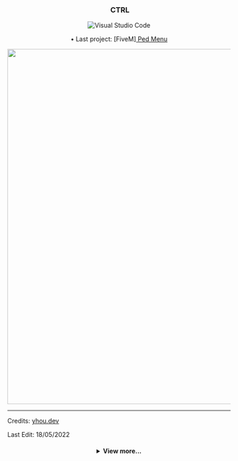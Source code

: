 <div align="center">
<h3>&nbsp;CTRL</h3>

![Visual Studio Code](https://img.shields.io/badge/-Visual%20Studio%20Code-333333?style=flat&logo=visual-studio-code&logoColor=007ACC)

<div align="center"> • Last project: [FiveM]<a href="https://github.com/yhoudev"> Ped Menu</a></div> 
</p>
<img align="center" width=800 height=800  src="https://forum.cfx.re/uploads/default/original/3X/0/3/0301f645963889531fb4870e8d47f2f7da7f1c45.gif">
  </a></div>



<body>
</p>
 
------

</p>
<div>Credits: <a href="https://discord.gg/AMwncqP2">yhou.dev </a></div> 
</p>
<div>Last Edit: 18/05/2022</div>

<h4 align="center">
  <details>
<summary>View more...</summary>
  </p>
  <div>...</div>
  <div>...</div>
  <div>...</div>
  <div>...</div>
  <div>...</div>
  <div>...</div>
  <div>...</div>
  <div>...</div>
  <div>...</div>
  <div>...</div>
  <div>...</div>
  <div>...</div>
  <div>...</div>
  <div>...</div>
  <div>...</div>  
  <div>...</div>
  <div>...</div>
  <div>...</div>
  <div>...</div>
  <div>...</div>

